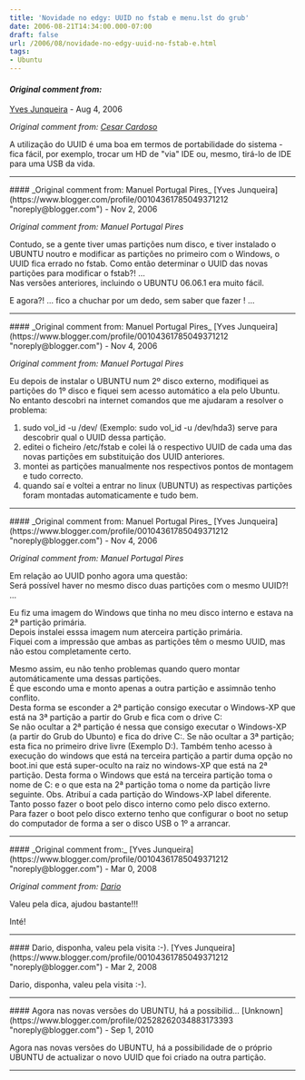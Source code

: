 ```yaml
---
title: 'Novidade no edgy: UUID no fstab e menu.lst do grub'
date: 2006-08-21T14:34:00.000-07:00
draft: false
url: /2006/08/novidade-no-edgy-uuid-no-fstab-e.html
tags: 
- Ubuntu
---
```


#### _Original comment from:_
[Yves Junqueira](https://www.blogger.com/profile/00104361785049371212 "noreply@blogger.com") - <time datetime="2006-08-24T08:08:00.000-07:00">Aug 4, 2006</time>

_Original comment from: [Cesar Cardoso](http://fudeblog.zyakannazio.eti.br)_  
  
A utilização do UUID é uma boa em termos de portabilidade do sistema - fica fácil, por exemplo, trocar um HD de "via" IDE ou, mesmo, tirá-lo de IDE para uma USB da vida.
<hr />
#### _Original comment from: Manuel Portugal Pires_
[Yves Junqueira](https://www.blogger.com/profile/00104361785049371212 "noreply@blogger.com") - <time datetime="2006-11-14T07:43:00.000-08:00">Nov 2, 2006</time>

_Original comment from: Manuel Portugal Pires_  
  
Contudo, se a gente tiver umas partições num disco, e tiver instalado o UBUNTU noutro e modificar as partições no primeiro com o Windows, o UUID fica errado no fstab. Como então determinar o UUID das novas partições para modificar o fstab?! ...  
Nas versões anteriores, incluindo o UBUNTU 06.06.1 era muito fácil.  
  
E agora?! ... fico a chuchar por um dedo, sem saber que fazer ! ...
<hr />
#### _Original comment from: Manuel Portugal Pires_
[Yves Junqueira](https://www.blogger.com/profile/00104361785049371212 "noreply@blogger.com") - <time datetime="2006-11-15T22:30:00.000-08:00">Nov 4, 2006</time>

_Original comment from: Manuel Portugal Pires_  
  
Eu depois de instalar o UBUNTU num 2º disco externo, modifiquei as partições do 1º disco e fiquei sem acesso automático a ela pelo Ubuntu.  
No entanto descobri na internet comandos que me ajudaram a resolver o problema:  
1) sudo vol\_id -u /dev/ (Exemplo: sudo vol\_id -u /dev/hda3) serve para descobrir qual o UUID dessa partição.  
2) editei o ficheiro /etc/fstab e colei lá o respectivo UUID de cada uma das novas partições em substituição dos UUID anteriores.  
3) montei as partições manualmente nos respectivos pontos de montagem e tudo correcto.  
4) quando saí e voltei a entrar no linux (UBUNTU) as respectivas partições foram montadas automaticamente e tudo bem.
<hr />
#### _Original comment from: Manuel Portugal Pires_
[Yves Junqueira](https://www.blogger.com/profile/00104361785049371212 "noreply@blogger.com") - <time datetime="2006-11-15T23:13:00.000-08:00">Nov 4, 2006</time>

_Original comment from: Manuel Portugal Pires_  
  
Em relação ao UUID ponho agora uma questão:  
Será possível haver no mesmo disco duas partições com o mesmo UUID?! ...  
  
Eu fiz uma imagem do Windows que tinha no meu disco interno e estava na 2ª partição primária.  
Depois instalei esssa imagem num aterceira partição primária.  
Fiquei com a impressão que ambas as partições têm o mesmo UUID, mas não estou completamente certo.  
  
Mesmo assim, eu não tenho problemas quando quero montar automáticamente uma dessas partições.  
É que escondo uma e monto apenas a outra partição e assimnão tenho conflito.  
Desta forma se esconder a 2ª partição consigo executar o Windows-XP que está na 3ª partição a partir do Grub e fica com o drive C:  
Se não ocultar a 2ª partição é nessa que consigo executar o Windows-XP (a partir do Grub do Ubunto) e fica do drive C:. Se não ocultar a 3ª partição; esta fica no primeiro drive livre (Exemplo D:). Também tenho acesso à execução do windows que está na terceira partição a partir duma opção no boot.ini que está super-oculto na raiz no windows-XP que está na 2ª partição. Desta forma o Windows que está na terceira partição toma o nome de C: e o que esta na 2ª partição toma o nome da partição livre seguinte. Obs. Atribuí a cada partição do Windows-XP label diferente.  
Tanto posso fazer o boot pelo disco interno como pelo disco externo.  
Para fazer o boot pelo disco externo tenho que configurar o boot no setup do computador de forma a ser o disco USB o 1º a arrancar.
<hr />
#### _Original comment from:_
[Yves Junqueira](https://www.blogger.com/profile/00104361785049371212 "noreply@blogger.com") - <time datetime="2008-03-23T09:12:00.000-07:00">Mar 0, 2008</time>

_Original comment from: [Dario](http://www.diversidades.com.br)_  
  
Valeu pela dica, ajudou bastante!!!  
  
Inté!
<hr />
#### Dario, disponha, valeu pela visita :-).
[Yves Junqueira](https://www.blogger.com/profile/00104361785049371212 "noreply@blogger.com") - <time datetime="2008-03-25T16:00:00.000-07:00">Mar 2, 2008</time>

Dario, disponha, valeu pela visita :-).
<hr />
#### Agora nas novas versões do UBUNTU, há a possibilid...
[Unknown](https://www.blogger.com/profile/02528262034883173393 "noreply@blogger.com") - <time datetime="2010-09-06T08:58:48.608-07:00">Sep 1, 2010</time>

Agora nas novas versões do UBUNTU, há a possibilidade de o próprio UBUNTU de actualizar o novo UUID que foi criado na outra partição.
<hr />
